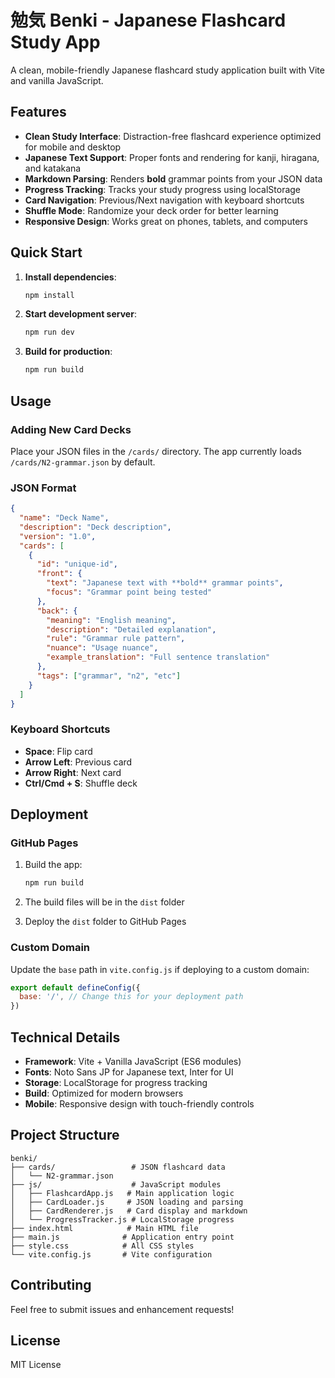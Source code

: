 # 勉気 Benki - Japanese Flashcard Study App

A clean, mobile-friendly Japanese flashcard study application built with Vite and vanilla JavaScript.

## Features

- **Clean Study Interface**: Distraction-free flashcard experience optimized for mobile and desktop
- **Japanese Text Support**: Proper fonts and rendering for kanji, hiragana, and katakana
- **Markdown Parsing**: Renders **bold** grammar points from your JSON data
- **Progress Tracking**: Tracks your study progress using localStorage
- **Card Navigation**: Previous/Next navigation with keyboard shortcuts
- **Shuffle Mode**: Randomize your deck order for better learning
- **Responsive Design**: Works great on phones, tablets, and computers

## Quick Start

1. **Install dependencies**:
   ```bash
   npm install
   ```

2. **Start development server**:
   ```bash
   npm run dev
   ```

3. **Build for production**:
   ```bash
   npm run build
   ```

## Usage

### Adding New Card Decks

Place your JSON files in the `/cards/` directory. The app currently loads `/cards/N2-grammar.json` by default.

### JSON Format

```json
{
  "name": "Deck Name",
  "description": "Deck description",
  "version": "1.0",
  "cards": [
    {
      "id": "unique-id",
      "front": {
        "text": "Japanese text with **bold** grammar points",
        "focus": "Grammar point being tested"
      },
      "back": {
        "meaning": "English meaning",
        "description": "Detailed explanation",
        "rule": "Grammar rule pattern",
        "nuance": "Usage nuance",
        "example_translation": "Full sentence translation"
      },
      "tags": ["grammar", "n2", "etc"]
    }
  ]
}
```

### Keyboard Shortcuts

- **Space**: Flip card
- **Arrow Left**: Previous card  
- **Arrow Right**: Next card
- **Ctrl/Cmd + S**: Shuffle deck

## Deployment

### GitHub Pages

1. Build the app:
   ```bash
   npm run build
   ```

2. The build files will be in the `dist` folder

3. Deploy the `dist` folder to GitHub Pages

### Custom Domain

Update the `base` path in `vite.config.js` if deploying to a custom domain:

```js
export default defineConfig({
  base: '/', // Change this for your deployment path
})
```

## Technical Details

- **Framework**: Vite + Vanilla JavaScript (ES6 modules)
- **Fonts**: Noto Sans JP for Japanese text, Inter for UI
- **Storage**: LocalStorage for progress tracking
- **Build**: Optimized for modern browsers
- **Mobile**: Responsive design with touch-friendly controls

## Project Structure

```
benki/
├── cards/                 # JSON flashcard data
│   └── N2-grammar.json
├── js/                    # JavaScript modules
│   ├── FlashcardApp.js   # Main application logic
│   ├── CardLoader.js     # JSON loading and parsing
│   ├── CardRenderer.js   # Card display and markdown
│   └── ProgressTracker.js # LocalStorage progress
├── index.html            # Main HTML file
├── main.js              # Application entry point
├── style.css            # All CSS styles
└── vite.config.js       # Vite configuration
```

## Contributing

Feel free to submit issues and enhancement requests!

## License

MIT License
